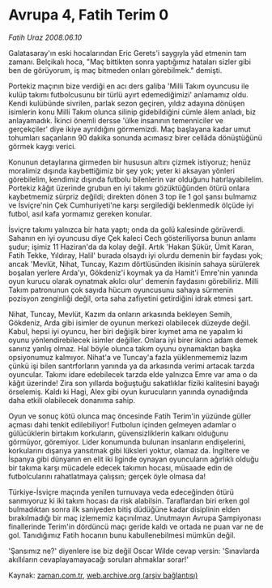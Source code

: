 # Avrupa 4, Fatih Terim 0

*Fatih Uraz 2008.06.10*

<tr><td class="metin" colspan="2" style="padding-top: 20px; padding-left: 5px; padding-right: 10px;">Galatasaray'ın eski hocalarından Eric Gerets'i saygıyla yâd etmenin tam zamanı. Belçikalı hoca, "Maç bittikten sonra yaptığımız hataları sizler gibi ben de görüyorum, iş maç bitmeden onları görebilmek." demişti.</td></tr><tr><td class="metin" colspan="2" style="padding-top: 20px; padding-left: 5px; padding-right: 10px;"><p>Portekiz maçının bize verdiği en acı ders galiba 'Milli Takım oyuncusu ile kulüp takımı futbolcusunu bir türlü ayırt edemediğimizi' anlamamız oldu. Kendi kulübünde sivrilen, parlak sezon geçiren, yıldız adayına dönüşen isimlerin konu Milli Takım olunca silinip gidebildiğini cümle âlem anladı, biz anlayamadık. İkinci önemli dersse 'ülke insanının temenniciler ve gerçekçiler' diye ikiye ayrıldığını görmemizdi. Maç başlayana kadar umut tohumları saçanların 90 dakika sonunda acımasız birer cellâda dönüştüğünü görmek kaygı verici.
<p>Konunun detaylarına girmeden bir hususun altını çizmek istiyoruz; henüz moralimiz dışında kaybettiğimiz bir şey yok; yeter ki aksayan yönleri görebilelim, kendimiz dışında futbolu bilenlerin var olduğunu hatırlayabilelim. Portekiz kâğıt üzerinde grubun en iyi takımı gözüktüğünden ötürü onlara kaybetmemiz sürpriz değildi; direkten dönen 3 top ile 1 gol şansı bulmamız ve İsviçre'nin Çek Cumhuriyeti'ne karşı sergilediği beklenmedik ölçüde iyi futbol, asıl kafa yormamız gereken konular.
<p>İsviçre takımı yalnızca bir hata yaptı; onda da golü kalesinde görüverdi. Sahanın en iyi oyuncusu diye Çek kaleci Cech gösteriliyorsa bunun anlamı şudur; işimiz 11 Haziran'da da kolay değil. Artık 'Hakan Şükür, Ümit Karan, Fatih Tekke, Yıldıray, Halil' burada olsaydı iyi olurdu demenin bir faydası yok; ancak 'Mevlüt, Nihat, Tuncay, Kazım dörtlüsünden ikisinin sahaya sürülerek boşalan yerlere Arda'yı, Gökdeniz'i koymak ya da Hamit'i Emre'nin yanında oyun kurucu olarak oynatmak akılcı olur' demenin faydasını görebiliriz. Milli Takım patronunun çok sayıda hücum oyuncusunu sahaya sürmenin pozisyon zenginliği değil, orta saha zafiyetini getirdiğini idrak etmesi şart.
<p>Nihat, Tuncay, Mevlüt, Kazım da onların arkasında bekleyen Semih, Gökdeniz, Arda gibi isimler de oyunun merkezi olabilecek düzeyde değil. Kabul, hepsi iyi oyuncu, her biri değişik birer kıymet ama ne yapalım ki oyunu yönlendirebilecek isimler değiller. Onlara iyi birer ikinci adam demek sanırız yanlış olmaz. Hal böyle olunca takım oyunu oynamaktan başka opsiyonumuz kalmıyor. Nihat'a ve Tuncay'a fazla yüklenmememiz lazım çünkü işi bilen santrforların yanında ya da arkasında verimi artacak tarzda oyuncular. Takımı idare edebilecek tarzda elde yalnızca Emre var ama o da kâğıt üzerinde! Zira son yıllarda boğuştuğu sakatlıklar fiziki kalitesini bayağı örselemiş. Kaldı ki Hagi, Alex gibi oyun kurucuların yanında oynadığında daha etkili olabilecek donanıma sahip. 
<p>Oyun ve sonuç kötü olunca maç öncesinde Fatih Terim'in yüzünde güller açması dahi tenkit edilebiliyor! Futbolun içinden gelmeyen adamlar o gülücüklerin birtakım korkuların, güvensizliklerin kalkanı olduğunu görmüyor, göremiyor. Lider konumunda bulunan insanların endişelerini, korkularını dışarıya yansıtmak gibi lüksleri yoktur, olamaz da. İngiltere ve İspanya gibi dünyanın en elit iki liginde oynayan oyuncuların ağırlıklı olduğu bir takıma karşı mücadele edecek takımın hocası, müsaade edin de futbolcularını rahatlatmaya çalışsın; gerçek öyle olmasa da!
<p>Türkiye-İsviçre maçında yenilen turnuvaya veda edeceğinden ötürü sanmıyoruz ki iki takım hocası da risk alabilsin. Taraflardan biri erken gol bulmadıktan sonra ilk saniyeden bitiş düdüğüne kadar disiplinin elden bırakılmadığı bir maç izlememiz kaçınılmaz. Unutmayın Avrupa Şampiyonası finallerinde Terim'in dördüncü maçı geride kaldı ve ortada ne puan var ne de gol. Tanıdığımız Fatih hocanın bunu kabullenebilmesi mümkün değil.
<p>'Şansımız ne?' diyenlere ise biz değil Oscar Wilde cevap versin: 'Sınavlarda akıllıların cevaplayamayacağı soruları ahmaklar sorar!'<br/></p></p></p></p></p></p></p></td></tr>

Kaynak: [zaman.com.tr](http://zaman.com.tr/yazar.do?yazino=700279), [web.archive.org (arşiv bağlantısı)](http://web.archive.org/web/20080613071454/http://www.zaman.com.tr:80/yazar.do?yazino=700279)
